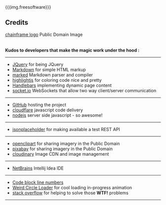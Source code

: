{{{img.freesoftware}}}
## Credits
  [chainframe logo](//openclipart.org/detail/194568/html5) Public Domain Image
      <br /><br /><br />
**Kudos to developers that make the magic work under the hood :**

----

  - [JQuery](//jquery.com/) for being JQuery
  - [Markdown](//daringfireball.net/projects/markdown/) for simple HTML markup
  - [marked](https://www.npmjs.com/package/marked) Markdown parser and compiler
  - [highlightjs](//highlightjs.org/) for coloring code nice and pretty
  - [Handlebars](http://handlebarsjs.com/) implementing dynamic page content 
  - [socket.io](//socket.io/) WebSockets that allow two way client/server communication

----

  - [GitHub](//github.com/) hosting the project
  - [cloudflare](//www.cloudflare.com/) javascript code delivery
  - [nodejs](//nodejs.com) server side javascript - so awesome!

----

  - [jsonplaceholder](//jsonplaceholder.typicode.com/) for making available a test REST API

----

  - [openclipart](//openclipart.org/) for sharing imagery in the Public Domain 
  - [pixabay](//en.wikipedia.org/wiki/Pixabay) for sharing imagery in the Public Domain
  - [cloudinary](http://cloudinary.com/) Image CDN and image management

----

  - [NetBrains](https://www.jetbrains.com/idea/) Intellij Idea IDE

----

  - [Code block line numbers](https://github.com/wcoder/highlightjs-line-numbers.js/)
  - [Weird Circle Loader](//codepen.io/jonitrythall/pen/GpVryK) for cool loading in-progress animation
  - [stack overflow](//stackoverflow.com/) for helping to solve those **WTF!** problems

----
